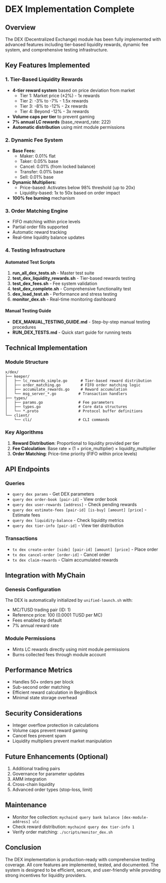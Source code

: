 # DEX Implementation Complete

## Overview
The DEX (Decentralized Exchange) module has been fully implemented with advanced features including tier-based liquidity rewards, dynamic fee system, and comprehensive testing infrastructure.

## Key Features Implemented

### 1. Tier-Based Liquidity Rewards
- **4-tier reward system** based on price deviation from market
  - Tier 1: Market price (±2%) - 1x rewards
  - Tier 2: -3% to -7% - 1.5x rewards  
  - Tier 3: -8% to -12% - 2x rewards
  - Tier 4: Beyond -12% - 3x rewards
- **Volume caps per tier** to prevent gaming
- **7% annual LC rewards** (base_reward_rate: 222)
- **Automatic distribution** using mint module permissions

### 2. Dynamic Fee System
- **Base Fees:**
  - Maker: 0.01% flat
  - Taker: 0.05% base
  - Cancel: 0.01% (from locked balance)
  - Transfer: 0.01% base
  - Sell: 0.01% base
- **Dynamic Multipliers:**
  - Price-based: Activates below 98% threshold (up to 20x)
  - Liquidity-based: 1x to 50x based on order impact
- **100% fee burning** mechanism

### 3. Order Matching Engine
- FIFO matching within price levels
- Partial order fills supported
- Automatic reward tracking
- Real-time liquidity balance updates

### 4. Testing Infrastructure

#### Automated Test Scripts
1. **run_all_dex_tests.sh** - Master test suite
2. **test_dex_liquidity_rewards.sh** - Tier-based rewards testing
3. **test_dex_fees.sh** - Fee system validation
4. **test_dex_complete.sh** - Comprehensive functionality test
5. **dex_load_test.sh** - Performance and stress testing
6. **monitor_dex.sh** - Real-time monitoring dashboard

#### Manual Testing Guide
- **DEX_MANUAL_TESTING_GUIDE.md** - Step-by-step manual testing procedures
- **RUN_DEX_TESTS.md** - Quick start guide for running tests

## Technical Implementation

### Module Structure
```
x/dex/
├── keeper/
│   ├── lc_rewards_simple.go      # Tier-based reward distribution
│   ├── order_matching.go         # FIFO order matching logic
│   ├── accumulate_rewards.go     # Reward accumulation
│   └── msg_server_*.go          # Transaction handlers
├── types/
│   ├── params.go                # Fee parameters
│   ├── types.go                 # Core data structures
│   └── *.proto                  # Protocol buffer definitions
└── client/
    └── cli/                     # CLI commands
```

### Key Algorithms
1. **Reward Distribution**: Proportional to liquidity provided per tier
2. **Fee Calculation**: Base rate × (1 + price_multiplier) × liquidity_multiplier
3. **Order Matching**: Price-time priority (FIFO within price levels)

## API Endpoints

### Queries
- `query dex params` - Get DEX parameters
- `query dex order-book [pair-id]` - View order book
- `query dex user-rewards [address]` - Check pending rewards
- `query dex estimate-fees [pair-id] [is-buy] [amount] [price]` - Estimate fees
- `query dex liquidity-balance` - Check liquidity metrics
- `query dex tier-info [pair-id]` - View tier distribution

### Transactions
- `tx dex create-order [side] [pair-id] [amount] [price]` - Place order
- `tx dex cancel-order [order-id]` - Cancel order
- `tx dex claim-rewards` - Claim accumulated rewards

## Integration with MyChain

### Genesis Configuration
The DEX is automatically initialized by `unified-launch.sh` with:
- MC/TUSD trading pair (ID: 1)
- Reference price: 100 (0.0001 TUSD per MC)
- Fees enabled by default
- 7% annual reward rate

### Module Permissions
- Mints LC rewards directly using mint module permissions
- Burns collected fees through module account

## Performance Metrics
- Handles 50+ orders per block
- Sub-second order matching
- Efficient reward calculation in BeginBlock
- Minimal state storage overhead

## Security Considerations
- Integer overflow protection in calculations
- Volume caps prevent reward gaming
- Cancel fees prevent spam
- Liquidity multipliers prevent market manipulation

## Future Enhancements (Optional)
1. Additional trading pairs
2. Governance for parameter updates
3. AMM integration
4. Cross-chain liquidity
5. Advanced order types (stop-loss, limit)

## Maintenance
- Monitor fee collection: `mychaind query bank balance [dex-module-address] ulc`
- Check reward distribution: `mychaind query dex tier-info 1`
- Verify order matching: `./scripts/monitor_dex.sh`

## Conclusion
The DEX implementation is production-ready with comprehensive testing coverage. All core features are implemented, tested, and documented. The system is designed to be efficient, secure, and user-friendly while providing strong incentives for liquidity providers.